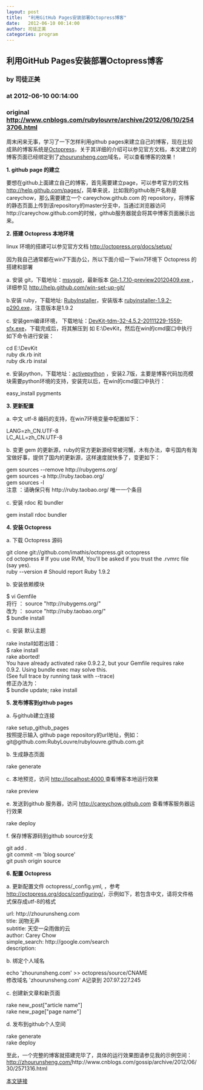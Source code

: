 ```yaml
---
layout: post
title:  "利用GitHub Pages安装部署Octopress博客"
date:   2012-06-10 00:14:00
author: 司徒正美
categories: program
---
```


## 利用GitHub Pages安装部署Octopress博客
### by 司徒正美
### at 2012-06-10 00:14:00
### original <http://www.cnblogs.com/rubylouvre/archive/2012/06/10/2543706.html>

<p>周末闲来无事，学习了一下怎样利用github pages来建立自己的博客，现在比较成熟的博客系统是<a href="http://octopress.org/">Octopress</a>，关于其详细的介绍可以参见官方文档，本文建立的博客页面已经绑定到了<a href="http://zhourunsheng.com/">zhourunsheng.com</a>域名，可以查看博客的效果！<span></span></p><p><strong>1. github page 的建立</strong></p><p>要想在github上面建立自己的博客，首先需要建立page，可以参考官方的文档 <a href="http://help.github.com/pages/">http://help.github.com/pages/</a>，简单来说，比如我的github账户名称是careychow，那么需要建立一个 careychow.github.com 的 repository，将博客的静态页面上传到该repository的master分支中，当通过浏览器访问 http://careychow.github.com的时候，github服务器就会将其中博客页面展示出来。</p><p><strong>2. 搭建 Octopress 本地环境</strong></p><p>linux 环境的搭建可以参见官方文档 <a href="http://octopress.org/docs/setup/">http://octopress.org/docs/setup/</a></p><p>因为我自己通常都在win7下面办公，所以下面介绍一下win7环境下 Octopress 的搭建和部署</p><p>a. 安装 git，下载地址：<a href="http://code.google.com/p/msysgit/downloads/list">msysgit</a>，最新版本 <a href="http://msysgit.googlecode.com/files/Git-1.7.10-preview20120409.exe">Git-1.7.10-preview20120409.exe </a>，详细参见 <a href="http://help.github.com/win-set-up-git/">http://help.github.com/win-set-up-git/</a></p><p>b.安装 ruby，下载地址: <a href="http://rubyforge.org/frs/?group_id=167">RubyInstaller</a>，安装版本 <a href="http://rubyforge.org/frs/download.php/75127/rubyinstaller-1.9.2-p290.exe">rubyinstaller-1.9.2-p290.exe</a>，注意版本是1.9.2</p><p>c. 安装gem编译环境， 下载地址：<a href="https://github.com/downloads/oneclick/rubyinstaller/DevKit-tdm-32-4.5.2-20111229-1559-sfx.exe">DevKit-tdm-32-4.5.2-20111229-1559-sfx.exe</a>，下载完成后，将其解压到 如 E:\DevKit，然后在win的cmd窗口中执行如下命令进行安装：</p>cd E:\DevKit<br>ruby dk.rb init<br>ruby dk.rb instal<p>e. 安装python，下载地址：<a href="http://www.activestate.com/activepython">activepython</a> ，安装2.7版，主要是博客代码加亮模块需要python环境的支持，安装完以后，在win的cmd窗口中执行：</p> easy_install pygments <p><strong>3. 更新配置</strong></p><p>a. 中文 utf-8 编码的支持，在win7环境变量中配置如下：</p>LANG=zh_CN.UTF-8<br>LC_ALL=zh_CN.UTF-8<p>b. 变更 gem 的更新源，ruby的官方更新源经常被河蟹，木有办法，幸亏国内有淘宝做好事，提供了国内的更新源，这样速度就快多了，变更如下：</p>gem sources --remove http://rubygems.org/<br>gem sources -a http://ruby.taobao.org/<br>gem sources -l<br>注意 ：请确保只有 http://ruby.taobao.org/ 唯一一个条目<p>c. 安装 rdoc 和 bundler</p>gem install rdoc bundler<p><strong>4. 安装 Octopress</strong></p><p>a. 下载 Octopress 源码</p>git clone git://github.com/imathis/octopress.git octopress<br>cd octopress # If you use RVM, You'll be asked if you trust the .rvmrc file (say yes).<br>ruby --version # Should report Ruby 1.9.2<p>b. 安装依赖模块</p>$ vi Gemfile<br>将行 ： source "http://rubygems.org/"<br>改为 ： source "http://ruby.taobao.org/"<br>$ bundle install<p>c. 安装 默认主题</p>rake install如若出错：<br>$ rake install<br>rake aborted!<br>You have already activated rake 0.9.2.2, but your Gemfile requires rake 0.9.2. Using bundle exec may solve this.<br>(See full trace by running task with --trace)<br>修正办法为：<br>$ bundle update; rake install<p><strong>5. 发布博客到github pages</strong></p><p>a. 与github建立连接</p>rake setup_github_pages<br>按照提示输入 github page repository的url地址，例如：git@github.com:RubyLouvre/rubylouvre.github.com.git<p>b. 生成静态页面</p>rake generate<p>c. 本地预览，访问 <a href="http://localhost:4000">http://localhost:4000 </a>查看博客本地运行效果</p>rake preview<p>e. 发送到github 服务器，访问 <a href="http://careychow.github.com">http://careychow.github.com</a> 查看博客服务器运行效果</p>rake deploy<p>f. 保存博客源码到github source分支</p>git add .<br>git commit -m 'blog source'<br>git push origin source<p><strong>6. 配置 Octopress</strong></p><p>a. 更新配置文件 octopress/_config.yml, ，参考<a href="http://octopress.org/docs/configuring/">http://octopress.org/docs/configuring/</a>，示例如下，若包含中文，请将文件格式保存成utf-8的格式</p>url: http://zhourunsheng.com<br>title: 润物无声<br>subtitle: 天空一朵雨做的云<br>author: Carey Chow<br>simple_search: http://google.com/search<br>description:<p>b. 绑定个人域名</p>echo &#39;zhourunsheng.com&#39; &gt;&gt; octopress/source/CNAME<br>修改域名 'zhourunsheng.com'  A记录到 207.97.227.245<p>c. 创建新文章和新页面</p>rake new_post["article name"]<br>rake new_page["page name"]<p>d. 发布到github个人空间</p>rake generate<br>rake deploy<p>至此，一个完整的博客就搭建完毕了，具体的运行效果图请参见我的示例空间：<a href="http://zhourunsheng.com/">http://zhourunsheng.com/</a>http://www.cnblogs.com/gossip/archive/2012/06/30/2571316.html<img src="http://www.cnblogs.com/rubylouvre/aggbug/2543706.html?type=1" width="1" height="1" alt=""><p><a href="http://www.cnblogs.com/rubylouvre/archive/2012/06/10/2543706.html">本文链接</a></p></p>